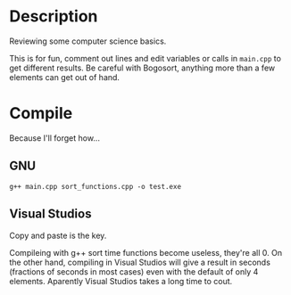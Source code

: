 Description
===========
Reviewing some computer science basics.

This is for fun, comment out lines and edit variables or calls in `main.cpp` to 
get different results. Be careful with Bogosort, anything more than a few
elements can get out of hand.

Compile
=======
Because I'll forget how...

GNU
---

    g++ main.cpp sort_functions.cpp -o test.exe


Visual Studios
--------------
Copy and paste is the key.


Compileing with g++ sort time functions become useless, they're all 0. On the
other hand, compiling in Visual Studios will give a result in seconds (fractions
of seconds in most cases) even with the default of only 4 elements. Aparently 
Visual Studios takes a long time to cout.
